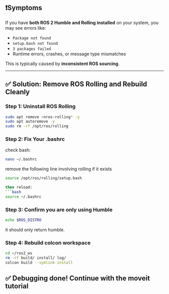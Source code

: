 ## ❗️Symptoms

If you have **both ROS 2 Humble and Rolling installed** on your system, you may see errors like:

- `Package not found`
- `setup.bash not found`
- `3 packages failed`
- Runtime errors, crashes, or message type mismatches

This is typically caused by **inconsistent ROS sourcing**.

---

## ✅ Solution: Remove ROS Rolling and Rebuild Cleanly

### Step 1: Uninstall ROS Rolling

```bash
sudo apt remove ~nros-rolling* -y
sudo apt autoremove -y
sudo rm -rf /opt/ros/rolling
```

### Step 2: Fix Your .bashrc
check bash: 
```bash
nano ~/.bashrc
```

remove the following line involving rolling if it exists
```bash
source /opt/ros/rolling/setup.bash

then reload:
```bash
source ~/.bashrc
```

### Step 3: Confirm you are only using Humble
```bash
echo $ROS_DISTRO
```
it should only return humble. 

### Step 4: Rebuild colcon workspace
```bash
cd ~/ros2_ws
rm -rf build/ install/ log/
colcon build --symlink-install
```

## ✅ Debugging done! Continue with the moveit tutorial
